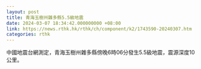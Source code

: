 ```yaml
---
layout: post
title: 青海玉樹州雜多縣5.5級地震
date: 2024-03-07 18:34:42.000000000 +08:00
link: https://news.rthk.hk/rthk/ch/component/k2/1743590-20240307.htm
categories: rthk
---
```


中國地震台網測定，青海玉樹州雜多縣傍晚6時06分發生5.5級地震，震源深度10公里。
